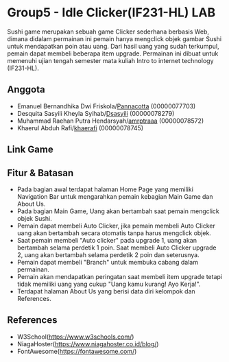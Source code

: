 # Group5 - Idle Clicker(IF231-HL) LAB
Sushi game merupakan sebuah game Clicker sederhana berbasis Web, dimana didalam permainan ini pemain hanya mengclick objek gambar Sushi untuk mendapatkan poin atau uang. Dari hasil uang yang sudah terkumpul, pemain dapat membeli beberapa item upgrade. Permainan ini dibuat untuk memenuhi ujian tengah semester mata kuliah Intro to internet technology (IF231-HL).

## Anggota
- Emanuel Bernandhika Dwi Friskola/[Pannacotta](https://github.com/Pannacotta) (00000077703)
- Desquita Sasyili Kheyla Syihab/[Dsasyili](https://github.com/Dsasyili) (00000078279) 
- Muhammad Raehan Putra Hendarsyah/[amrptraaa](https:github.com/amrptraaa) (00000078572) 
- Khaerul Abduh Rafi/[khaerafi](https://github.com/khaerafi) (00000078745)

## Link Game


## Fitur & Batasan
- Pada bagian awal terdapat halaman Home Page yang memiliki Navigation Bar untuk mengarahkan pemain kebagian Main Game dan About Us.
- Pada bagian Main Game, Uang akan bertambah saat pemain mengclick objek Sushi.
- Pemain dapat membeli Auto Clicker, jika pemain membeli Auto Clicker uang akan bertambah secara otomatis tanpa harus mengclick objek.
- Saat pemain membeli "Auto clicker" pada upgrade 1, uang akan bertambah selama perdetik 1 poin. Saat membeli Auto Clicker upgrade 2, uang akan bertambah selama perdetik 2 poin dan seterusnya.
- Pemain dapat membeli "Branch" untuk membuka cabang dalam permainan.
- Pemain akan mendapatkan peringatan saat membeli item upgrade tetapi tidak memiliki uang yang cukup "Uang kamu kurang! Ayo Kerja!".
- Terdapat halaman About Us yang berisi data diri kelompok dan References.

## References
- W3School(https://www.w3schools.com/)
- NiagaHoster(https://www.niagahoster.co.id/blog/)
- FontAwesome(https://fontawesome.com/)
